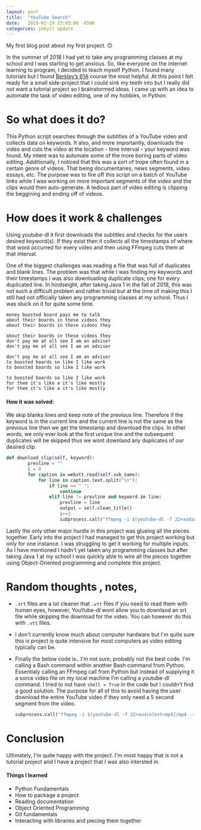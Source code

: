 ```yaml
---
layout: post
title:  "YouTube Search"
date:   2019-02-19 23:02:00 -0500
categories: jekyll update
---
```

My first blog post about my first project. 🙃

In the summer of 2018 I had yet to take any programming classes at my school and I was starting to get anxious. So, like everyone on the internet learning to program, I decided to teach myself Python. I found many tutorials but I found [Berkley’s 61A](https://cs61a.org/) course the most helpful. At this point I felt ready for a small side-project that I could sink my teeth into but I really did not want a tutorial project so I brainstormed ideas. I came up with an idea to automate the task of video editing, one of my hobbies, in Python.

# So what does it do?

This Python script searches through the subtitles of a YouTube video and collects data on keywords. It also, and more importantly, downloads the video and cuts the video at the location - time interval - your keyword was found. My intent was to automate some of the more boring parts of video editing. Additionally, I noticed that this was a sort of trope often found in a certain genre of videos. That being documentaries, news segments, video essays, etc. The purpose was to fire off this script on a batch of YouTube links while I was working on more important segments of the video and the clips would then auto-generate. A tedious part of video editing is clipping the beggining and ending off of videos.

# How does it work & challenges

Using youtube-dl it first downloads the subtitles and checks for the users desired keyword(s). If they exist then it collects all the timestamps of where that word occurred for every video and then using FFmpeg cuts them at that interval.

One of the biggest challenges was reading a file that was full of duplicates and blank lines. The problem was that while I was finding my keywords and their timestamps I was also downloading duplicate clips; one for every duplicated line. In hindseight, after taking Java 1 in the fall of 2018, this was not such a difficult problem and rather trivial but at the time of making this I still had not officially taken any programming classes at my school. Thus I was stuck on it for quite some time. 

```
money boosted board pays me to talk
about their boards in these videos they
about their boards in these videos they
 
about their boards in these videos they
don't pay me at all see I am an adviser
don't pay me at all see I am an adviser
 
don't pay me at all see I am an adviser
to boosted boards so like I like work
to boosted boards so like I like work
 
to boosted boards so like I like work
for them it's like a it's like mostly
for them it's like a it's like mostly
```

#### How it was solved:

We skip blanks lines and keep note of the previous line. Therefore if the keyword is in the current line and the current line is not the same as the previous line then we get the timestamp and download the clips. In other words, we only ever look at the first unique line and the subsequent duplicates will be skipped thus we wont downlaod any duplicates of our desired clip.

```python
def download_clip(self, keyword):
        prevline = ""
        i = 0
        for caption in webvtt.read(self.sub_name):
            for line in caption.text.split("\n"):
                if line == " ":
                    continue
                elif line != prevline and keyword in line:
                    prevline = line
                    output = self.clean_title()
                    i+=1
                    subprocess.call("ffmpeg -i $(youtube-dl -f 22+audio[ext=mp4]/mp4 --get-url " + self.name + ") -ss " + caption.start + " -to " + caption.end + " " + output + str(i) + ".mp4", shell=True)
```



Lastly the only other major hurdle in this project was glueing all the pieces together. Early into the project I had managed to get this project working but only for one instance. I was struggling to get it working for multiple inputs. As I have mentioned I hadn't yet taken any programming classes but after taking Java 1 at my school I was quickly able to wire all the pieces together using Object-Oriented programming and complete this project.

# Random thoughts , notes, 

- <code>.srt</code> files are a lot cleaner that `.vtt` files if you need to read them with human eyes, however, YouYube-dl wont allow you to downlaod an srt file while skipping the download for the video. You can however do this with `.vtt` files.

- I don't currently know much about computer hardware but I'm quite sure this is project is quite intensive for most computers as video editing typically can be.

- Finally the below code is.. I'm not sure, probably not the best code. I'm calling a Bash command within another Bash command from Python. Essentialy calling an FFmpeg call from Python but instead of supplying it a sorce video file on my local machine I'm calling a  youtube-dl command. I tried to not have `shell = True` in the code but I couldn't find a good solution. The purpose for all of this to avoid having the user download the entire YouTube video if they only need a 5 second segment from the video.

  ```python
  subprocess.call("ffmpeg -i $(youtube-dl -f 22+audio[ext=mp4]/mp4 --get-url " + self.name + ") -ss " + caption.start + " -to " + caption.end + " " + output + str(i) + ".mp4", shell=True)
  ```

# Conclusion

Ultimately, I'm quite happy with the project. I'm most happy that is not a tutorial project and I have a project that I was also intersted in. 

#### Things I learned

- Python Fundamentals
- How to package a project
- Reading documentation
- Object Oriented Programming
- Git fundamentals
- Interacting with libraries and piecing them together